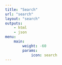 ```yaml
---
title: "Search"
url: "search"
layout: "search"
outputs:
    - html
    - json
menu:
    main:
        weight: -60
        params: 
            icon: search
---
```

